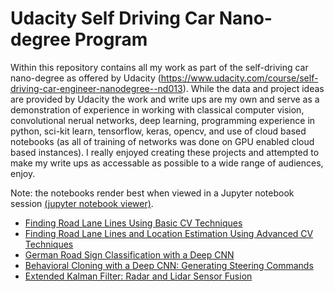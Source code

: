# Udacity Self Driving Car Nano-degree Program

Within this repository contains all my work as part of the self-driving car nano-degree as offered by Udacity (https://www.udacity.com/course/self-driving-car-engineer-nanodegree--nd013). While the data and project ideas are provided by Udacity the work and write ups are my own and serve as a demonstration of experience in working with classical computer vision, convolutional nerual networks, deep learning, programming experience in python, sci-kit learn, tensorflow, keras, opencv, and use of cloud based notebooks (as all of training of networks was done on GPU enabled cloud based instances).  I really enjoyed creating these projects and attempted to make my write ups as accessable as possible to a wide range of audiences, enjoy.

Note: the notebooks render best when viewed in a Jupyter notebook session [(jupyter notebook viewer)](https://nbviewer.jupyter.org/).

* [Finding Road Lane Lines Using Basic CV Techniques](https://github.com/BVPhD/Udacity_SDC/blob/master/Find_Lane_Lines/Hough_Lane_Line_Detection.ipynb) 
* [Finding Road Lane Lines and Location Estimation Using Advanced CV Techniques](https://github.com/BVPhD/Udacity_SDC/blob/master/Advanced_Lane_Line_Tracking/Advanced_Lane_Detection.ipynb)  
* [German Road Sign Classification with a Deep CNN](https://github.com/BVPhD/Udacity_SDC/blob/master/COVNET_Road_Sign_Classifier/Traffic_Sign_Classifier.ipynb)
* [Behavioral Cloning with a Deep CNN: Generating Steering Commands](https://github.com/BVPhD/Udacity_SDC/blob/master//COVNET_Behavioral_Cloning/Behavioral_Cloning.ipynb)
* [Extended Kalman Filter: Radar and Lidar Sensor Fusion](https://github.com/BVPhD/Udacity_SDC/blob/master/Extended_Kalman_Filter/EKF_theory.ipynb)
